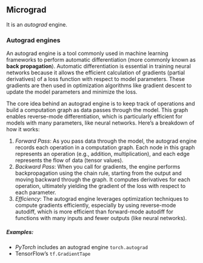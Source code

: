 ## Micrograd

It is an *autograd* engine.

### Autograd engines
An autograd engine is a tool commonly used in machine learning frameworks to perform automatic differentiation (more commonly known as **back propagation**). Automatic differentiation is essential in training neural networks because it allows the efficient calculation of gradients (partial derivatives) of a loss function with respect to model parameters. These gradients are then used in optimization algorithms like gradient descent to update the model parameters and minimize the loss.

The core idea behind an autograd engine is to keep track of operations and build a computation graph as data passes through the model. This graph enables reverse-mode differentiation, which is particularly efficient for models with many parameters, like neural networks. Here’s a breakdown of how it works:

1.	*Forward Pass*: As you pass data through the model, the autograd engine records each operation in a computation graph. Each node in this graph represents an operation (e.g., addition, multiplication), and each edge represents the flow of data (tensor values).
2.	*Backward Pass*: When you call for gradients, the engine performs backpropagation using the chain rule, starting from the output and moving backward through the graph. It computes derivatives for each operation, ultimately yielding the gradient of the loss with respect to each parameter.
3.	*Efficiency*: The autograd engine leverages optimization techniques to compute gradients efficiently, especially by using reverse-mode autodiff, which is more efficient than forward-mode autodiff for functions with many inputs and fewer outputs (like neural networks).

##### Examples:
- *PyTorch* includes an autograd engine <code>torch.autograd</code> 
- TensorFlow’s <code>tf.GradientTape</code>